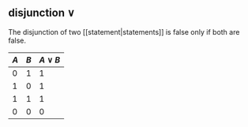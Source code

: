 ## disjunction $\lor$ 

The disjunction of two [[statement|statements]] is false only if both are false.

$A$ |$B$  |  $A\lor B$ 
------------  | ------------  | ------------  
0 | 1 | 1
1 | 0 |1
1 | 1 |1
0 | 0 |0

